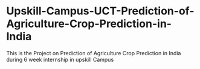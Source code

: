 # Upskill-Campus-UCT-Prediction-of-Agriculture-Crop-Prediction-in-India
This is the Project on  Prediction of Agriculture Crop Prediction in India during 6 week internship in upskill Campus
